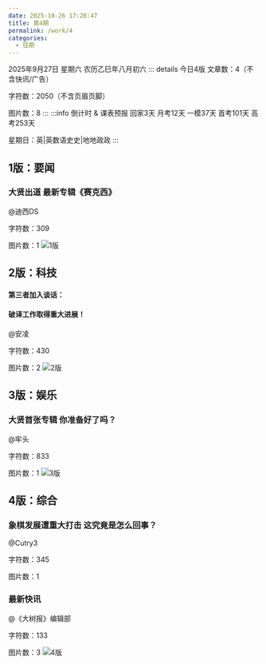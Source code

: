 ```yaml
---
date: 2025-10-26 17:28:47
title: 第4期
permalink: /work/4
categories:
  - 往期
---
```

2025年9月27日 星期六 农历乙巳年八月初六
::: details 今日4版
文章数：4（不含快讯/广告）

字符数：2050（不含页眉页脚）

图片数：8
:::
:::info 倒计时 & 课表预报
回家3天 月考12天 一模37天 首考101天 高考253天

星期日：英|英数语史史|地地政政
:::
## 1版：要闻
### 大贤出道 最新专辑《赛克西》
@迪西DS

字符数：309

图片数：1
![1版](/4/1.png)
## 2版：科技
#### 第三者加入谈话：
#### 破译工作取得重大进展！
@安凌

字符数：430

图片数：2
![2版](/4/2.png)
## 3版：娱乐
### 大贤首张专辑 你准备好了吗？
@牢头

字符数：833

图片数：1
![3版](/4/3.png)
## 4版：综合
### 象棋发展遭重大打击 这究竟是怎么回事？
@Cutry3

字符数：345

图片数：1

### 最新快讯
@《大树报》编辑部

字符数：133

图片数：3
![4版](/4/4.png)